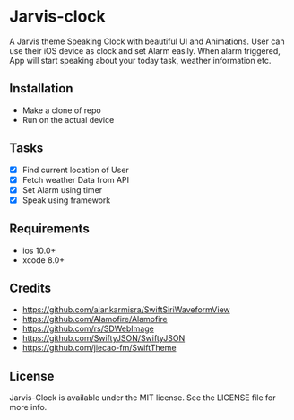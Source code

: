 # Jarvis-clock
A Jarvis theme Speaking Clock with beautiful UI and Animations. User can use their iOS device as clock and set Alarm easily.
When alarm triggered, App will start speaking about your today task, weather information etc.

## Installation
- Make a clone of repo
- Run on the actual device


## Tasks

- [x] Find current location of User
- [x] Fetch weather Data from API
- [x] Set Alarm using timer
- [x] Speak using framework

## Requirements
- ios 10.0+
- xcode 8.0+

## Credits
- https://github.com/alankarmisra/SwiftSiriWaveformView
- https://github.com/Alamofire/Alamofire
- https://github.com/rs/SDWebImage
- https://github.com/SwiftyJSON/SwiftyJSON
- https://github.com/jiecao-fm/SwiftTheme



## License
Jarvis-Clock is available under the MIT license. See the LICENSE file for more info.
